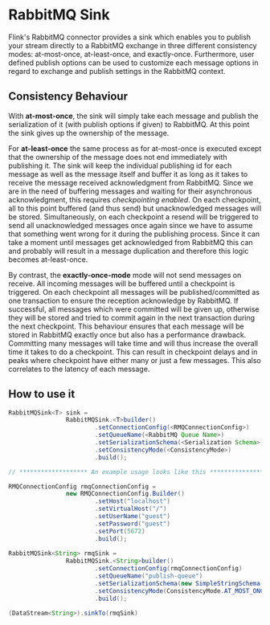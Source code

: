 # RabbitMQ Sink

Flink's RabbitMQ connector provides a sink which enables you to publish your stream directly
to a RabbitMQ exchange in three different consistency modes: at-most-once, at-least-once,
and exactly-once. Furthermore, user defined publish options can be used to customize each message
options in regard to exchange and publish settings in the RabbitMQ context.

## Consistency Behaviour
With __at-most-once__, the sink will simply take each message and publish the serialization of it
(with publish options if given) to RabbitMQ. At this point the sink gives up the ownership of the message.

For __at-least-once__ the same process as for at-most-once is executed except that the ownership of
the message does not end immediately with publishing it. The sink will keep the individual publishing
id for each message as well as the message itself and buffer it as long as it takes to receive the
message received acknowledgment from RabbitMQ. Since we are in the need of buffering messages and waiting
for their asynchronous acknowledgment, this requires _checkpointing enabled_. On each checkpoint,
all to this point buffered (and thus send) but unacknowledged messages will be stored. Simultaneously,
on each checkpoint a resend will be triggered to send all unacknowledged messages once again since
we have to assume that something went wrong for it during the publishing process. Since it can take a
moment until messages get acknowledged from RabbitMQ this can and probably will result in a message
duplication and therefore this logic becomes at-least-once.

By contrast, the __exactly-once-mode__ mode will not send messages on receive. All incoming messages
will be buffered until a checkpoint is triggered. On each checkpoint all messages will be
published/committed as one transaction to ensure the reception acknowledge by RabbitMQ.
If successful, all messages which were committed will be given up, otherwise they will be stored
and tried to commit again in the next transaction during the next checkpoint.
This behaviour ensures that each message will be stored in RabbitMQ exactly once but also has
a performance drawback. Committing many messages will take time and will thus increase the overall
time it takes to do a checkpoint. This can result in checkpoint delays and in peaks where
checkpoint have either many or just a few messages. This also correlates to the latency of each message.

## How to use it
```java
RabbitMQSink<T> sink =
                RabbitMQSink.<T>builder()
                        .setConnectionConfig(<RMQConnectionConfig>)
                        .setQueueName(<RabbitMQ Queue Name>)
                        .setSerializationSchema(<Serialization Schema>)
                        .setConsistencyMode(<ConsistencyMode>)
                        .build();

// ******************* An example usage looks like this *******************

RMQConnectionConfig rmqConnectionConfig =
                new RMQConnectionConfig.Builder()
                        .setHost("localhost")
                        .setVirtualHost("/")
                        .setUserName("guest")
                        .setPassword("guest")
                        .setPort(5672)
                        .build();
                        
RabbitMQSink<String> rmqSink =
                RabbitMQSink.<String>builder()
                        .setConnectionConfig(rmqConnectionConfig)
                        .setQueueName("publish-queue")
                        .setSerializationSchema(new SimpleStringSchema())
                        .setConsistencyMode(ConsistencyMode.AT_MOST_ONCE)
                        .build();

(DataStream<String>).sinkTo(rmqSink)
```
